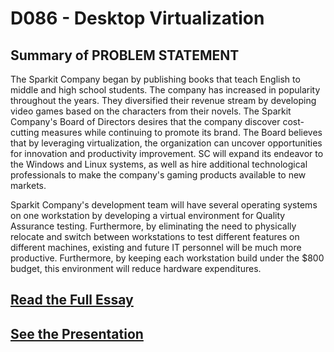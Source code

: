# D086 - Desktop Virtualization

## Summary of PROBLEM STATEMENT

The Sparkit Company began by publishing books that teach English to middle and high school students. The company has increased in popularity throughout the years. They diversified their revenue stream by developing video games based on the characters from their novels. The Sparkit Company's Board of Directors desires that the company discover cost-cutting measures while continuing to promote its brand. The Board believes that by leveraging virtualization, the organization can uncover opportunities for innovation and productivity improvement. SC will expand its endeavor to the Windows and Linux systems, as well as hire additional technological professionals to make the company's gaming products available to new markets.

Sparkit Company's development team will have several operating systems on one workstation by developing a virtual environment for Quality Assurance testing. Furthermore, by eliminating the need to physically relocate and switch between workstations to test different features on different machines, existing and future IT personnel will be much more productive. Furthermore, by keeping each workstation build under the $800 budget, this environment will reduce hardware expenditures. 

## [Read the Full Essay](https://onedrive.live.com/view.aspx?resid=4BEAFE4DCB88D1ED!6556&ithint=file%2cdocx&wdo=2&authkey=!AGc5cA49klCVM58)

## [See the Presentation](https://www.youtube.com/watch?v=-FzMaSg4S6Y)
